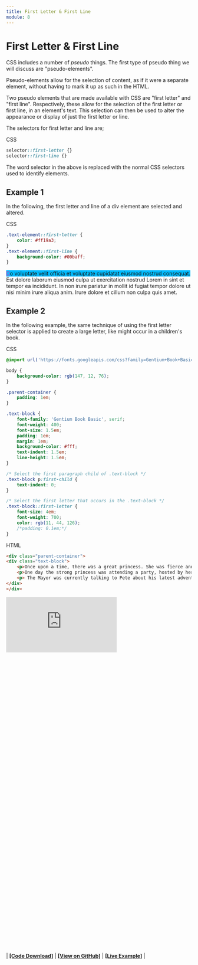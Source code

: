 ```yaml
---
title: First Letter & First Line
module: 8
---
```


# First Letter & First Line

CSS includes a number of _pseudo_ things. The first type of pseudo thing we will discuss are "pseudo-elements".

Pseudo-elements allow for the selection of content, as if it were a separate element, without having to mark it up as such in the HTML.

Two pseudo elements that are made available with CSS are "first letter" and "first line". Respectively, these allow for the selection of the first letter or first line, in an element's text. This selection can then be used to alter the appearance or display of just the first letter or line.

The selectors for first letter and line are;

<div id="code-heading">CSS</div>

```css
selector::first-letter {}
selector::first-line {}
```

The word selector in the above is replaced with the normal CSS selectors used to identify elements.

## Example 1

In the following, the first letter and line of a div element are selected and altered.

<div id="code-heading">CSS</div>

```css
.text-element::first-letter {
    color: #ff19a3;
}
.text-element::first-line {
    background-color: #00baff;
}
```

<div class="displayed_code_example">
    <style>
        .text-element::first-letter {
            color: #ff19a3;
        }
        .text-element::first-line {
            background-color: #00baff;
        }
    </style>
    <div class="text-element">
    Do voluptate velit officia et voluptate cupidatat eiusmod nostrud consequat. Est dolore laborum eiusmod culpa ut exercitation nostrud Lorem in sint et tempor ea incididunt. In non irure pariatur in mollit id fugiat tempor dolore ut nisi minim irure aliqua anim. Irure dolore et cillum non culpa quis amet. </div>
</div>


## Example 2

In the following example, the same technique of using the first letter selector is applied to create a large letter, like might occur in a children's book.

<div id="code-heading">CSS</div>

```css
@import url('https://fonts.googleapis.com/css?family=Gentium+Book+Basic:400,700');

body {
    background-color: rgb(147, 12, 76);
}

.parent-container {
    padding: 1em;
}

.text-block {
    font-family: 'Gentium Book Basic', serif;
    font-weight: 400;
    font-size: 1.5em;
    padding: 1em;
    margin: 1em;
    background-color: #fff;
    text-indent: 1.5em;
    line-height: 1.5em;
}

/* Select the first paragraph child of .text-block */
.text-block p:first-child {
    text-indent: 0;
}

/* Select the first letter that occurs in the .text-block */
.text-block::first-letter {
    font-size: 4em;
    font-weight: 700;
    color: rgb(11, 44, 126);
    /*padding: 0.1em;*/
}
```


<div id="code-ruler"></div>
<div id="code-heading">HTML</div>

```html
<div class="parent-container">
<div class="text-block">
    <p>Once upon a time, there was a great princess. She was fierce and protected the realm from the evils that be. Her name was Whataka GoGo. Along with her trusty sidekick, Pete the chocolate lab.</p>
    <p>One day the strong princess was attending a party, hosted by her dear friend Aspen. At this party all of the villages most enjoyable people had showed up.</p>
    <p> The Mayor was currently talking to Pete about his latest adventures with Whataka. Pete was boisterously regaling the mayor about their adventures to free a neighboring village from the attacking DerDarDuh's ...</p>
</div>
</div>
```

<div class="displayed_code_example">
    <div class="embed-responsive" style="padding-bottom:800px;"><iframe class="embed-responsive-item" src="https://montana-media-arts.github.io/341-work/lectureCode/08/first-letter-01/" frameborder="0" allowfullscreen></iframe></div>
</div>

| [**[Code Download]**](https://github.com/Montana-Media-Arts/341-work/raw/master/lectureCode/08/first-letter-01/first-letter-01.zip) | [**[View on GitHub]**](https://github.com/Montana-Media-Arts/341-work/raw/master/lectureCode/08/first-letter-01/) | [**[Live Example]**](https://montana-media-arts.github.io/341-work/lectureCode/08/first-letter-01/) |
